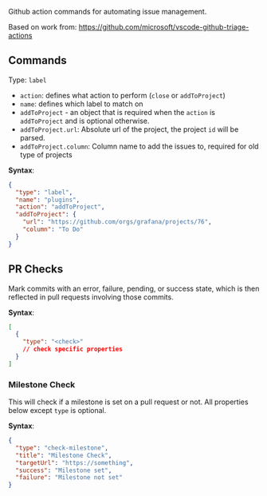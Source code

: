 Github action commands for automating issue management.

Based on work from: https://github.com/microsoft/vscode-github-triage-actions


## Commands

Type: `label`

- `action`: defines what action to perform (`close` or `addToProject`)
- `name`: defines which label to match on
- `addToProject` - an object that is required when the `action` is `addToProject` and is optional otherwise.
- `addToProject.url`: Absolute url of the project, the project `id` will be parsed.
- `addToProject.column`: Column name to add the issues to, required for old type of projects

**Syntax**:
```json
{
  "type": "label",
  "name": "plugins",
  "action": "addToProject",
  "addToProject": {
    "url": "https://github.com/orgs/grafana/projects/76",
    "column": "To Do"
  }
}
```

## PR Checks

Mark commits with an error, failure, pending, or success state, which is then reflected in pull requests involving those commits.

**Syntax**:
```json
[
  {
    "type": "<check>"
    // check specific properties
  }
]
```

### Milestone Check

This will check if a milestone is set on a pull request or not. All properties below except `type` is optional.

**Syntax**:
```json
{
  "type": "check-milestone",
  "title": "Milestone Check",
  "targetUrl": "https://something",
  "success": "Milestone set",
  "failure": "Milestone not set"
}
```
